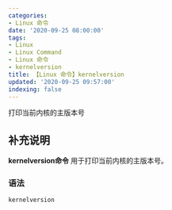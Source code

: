 ```yaml
---
categories:
- Linux 命令
date: '2020-09-25 08:00:00'
tags:
- Linux
- Linux Command
- Linux 命令
- kernelversion
title: 【Linux 命令】kernelversion
updated: '2020-09-25 09:57:00'
indexing: false
---
```


打印当前内核的主版本号

## 补充说明

**kernelversion命令** 用于打印当前内核的主版本号。

###  语法

```shell
kernelversion
```


<!-- Linux命令行搜索引擎：https://jaywcjlove.github.io/linux-command/ -->